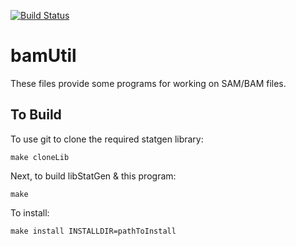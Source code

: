 [![Build Status](https://travis-ci.org/statgen/bamUtil.svg?branch=master)](https://travis-ci.org/statgen/bamUtil)

bamUtil
=======

These files provide some programs for working on SAM/BAM files.

To Build
--------

To use git to clone the required statgen library:

```
make cloneLib
```

Next, to build libStatGen & this program:

```
make
```

To install:

```
make install INSTALLDIR=pathToInstall
```